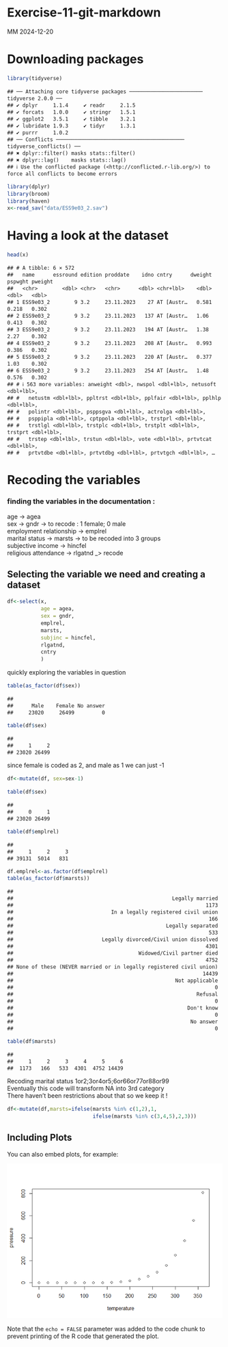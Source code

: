 Exercise-11-git-markdown
================
MM
2024-12-20

# Downloading packages

``` r
library(tidyverse)
```

    ## ── Attaching core tidyverse packages ──────────────────────── tidyverse 2.0.0 ──
    ## ✔ dplyr     1.1.4     ✔ readr     2.1.5
    ## ✔ forcats   1.0.0     ✔ stringr   1.5.1
    ## ✔ ggplot2   3.5.1     ✔ tibble    3.2.1
    ## ✔ lubridate 1.9.3     ✔ tidyr     1.3.1
    ## ✔ purrr     1.0.2     
    ## ── Conflicts ────────────────────────────────────────── tidyverse_conflicts() ──
    ## ✖ dplyr::filter() masks stats::filter()
    ## ✖ dplyr::lag()    masks stats::lag()
    ## ℹ Use the conflicted package (<http://conflicted.r-lib.org/>) to force all conflicts to become errors

``` r
library(dplyr)
library(broom)
library(haven)
x<-read_sav("data/ESS9e03_2.sav")
```

# Having a look at the dataset

``` r
head(x)
```

    ## # A tibble: 6 × 572
    ##   name      essround edition proddate    idno cntry      dweight pspwght pweight
    ##   <chr>        <dbl> <chr>   <chr>      <dbl> <chr+lbl>    <dbl>   <dbl>   <dbl>
    ## 1 ESS9e03_2        9 3.2     23.11.2023    27 AT [Austr…   0.581   0.218   0.302
    ## 2 ESS9e03_2        9 3.2     23.11.2023   137 AT [Austr…   1.06    0.413   0.302
    ## 3 ESS9e03_2        9 3.2     23.11.2023   194 AT [Austr…   1.38    2.27    0.302
    ## 4 ESS9e03_2        9 3.2     23.11.2023   208 AT [Austr…   0.993   0.386   0.302
    ## 5 ESS9e03_2        9 3.2     23.11.2023   220 AT [Austr…   0.377   1.03    0.302
    ## 6 ESS9e03_2        9 3.2     23.11.2023   254 AT [Austr…   1.48    0.576   0.302
    ## # ℹ 563 more variables: anweight <dbl>, nwspol <dbl+lbl>, netusoft <dbl+lbl>,
    ## #   netustm <dbl+lbl>, ppltrst <dbl+lbl>, pplfair <dbl+lbl>, pplhlp <dbl+lbl>,
    ## #   polintr <dbl+lbl>, psppsgva <dbl+lbl>, actrolga <dbl+lbl>,
    ## #   psppipla <dbl+lbl>, cptppola <dbl+lbl>, trstprl <dbl+lbl>,
    ## #   trstlgl <dbl+lbl>, trstplc <dbl+lbl>, trstplt <dbl+lbl>, trstprt <dbl+lbl>,
    ## #   trstep <dbl+lbl>, trstun <dbl+lbl>, vote <dbl+lbl>, prtvtcat <dbl+lbl>,
    ## #   prtvtdbe <dbl+lbl>, prtvtdbg <dbl+lbl>, prtvtgch <dbl+lbl>, …

# Recoding the variables

### finding the variables in the documentation :

age -\> agea</br> sex -\> gndr -\> to recode : 1 female; 0 male </br>
employment relationship -\> emplrel</br> marital status -\> marsts -\>
to be recoded into 3 groups</br> subjective income -\> hincfel</br>
religious attendance -\> rlgatnd \_\> recode</br>

## Selecting the variable we need and creating a dataset

``` r
df<-select(x,
           age = agea,
           sex = gndr,
           emplrel,
           marsts,
           subjinc = hincfel,
           rlgatnd,
           cntry
           )
```

quickly exploring the variables in question

``` r
table(as_factor(df$sex))
```

    ## 
    ##      Male    Female No answer 
    ##     23020     26499         0

``` r
table(df$sex)
```

    ## 
    ##     1     2 
    ## 23020 26499

since female is coded as 2, and male as 1 we can just -1

``` r
df<-mutate(df, sex=sex-1)
```

``` r
table(df$sex)
```

    ## 
    ##     0     1 
    ## 23020 26499

``` r
table(df$emplrel)
```

    ## 
    ##     1     2     3 
    ## 39131  5014   831

``` r
df.emplrel<-as.factor(df$emplrel)
table(as_factor(df$marsts))
```

    ## 
    ##                                                    Legally married 
    ##                                                               1173 
    ##                                In a legally registered civil union 
    ##                                                                166 
    ##                                                  Legally separated 
    ##                                                                533 
    ##                             Legally divorced/Civil union dissolved 
    ##                                                               4301 
    ##                                         Widowed/Civil partner died 
    ##                                                               4752 
    ## None of these (NEVER married or in legally registered civil union) 
    ##                                                              14439 
    ##                                                     Not applicable 
    ##                                                                  0 
    ##                                                            Refusal 
    ##                                                                  0 
    ##                                                         Don't know 
    ##                                                                  0 
    ##                                                          No answer 
    ##                                                                  0

``` r
table(df$marsts)
```

    ## 
    ##     1     2     3     4     5     6 
    ##  1173   166   533  4301  4752 14439

Recoding marital status 1or2;3or4or5;6or66or77or88or99</br> Eventually
this code will transform NA into 3rd category</br> There haven’t been
restrictions about that so we keep it !

``` r
df<-mutate(df,marsts=ifelse(marsts %in% c(1,2),1,
                            ifelse(marsts %in% c(3,4,5),2,3)))
```

## Including Plots

You can also embed plots, for example:

![](Exercise-11-git-markdown_files/figure-gfm/pressure-1.png)<!-- -->

Note that the `echo = FALSE` parameter was added to the code chunk to
prevent printing of the R code that generated the plot.
